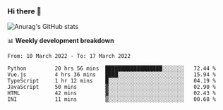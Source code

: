 ### Hi there 👋
![Anurag's GitHub stats](https://github-readme-stats.vercel.app/api?username=jami1024&show_icons=true&theme=radical)

📊 **Weekly development breakdown**
<!--START_SECTION:waka-->

```text
From: 10 March 2022 - To: 17 March 2022

Python         20 hrs 56 mins  ██████████████████░░░░░░░   72.44 %
Vue.js         4 hrs 36 mins   ████░░░░░░░░░░░░░░░░░░░░░   15.94 %
TypeScript     1 hr 12 mins    █░░░░░░░░░░░░░░░░░░░░░░░░   04.19 %
JavaScript     50 mins         ▓░░░░░░░░░░░░░░░░░░░░░░░░   02.90 %
HTML           42 mins         ▓░░░░░░░░░░░░░░░░░░░░░░░░   02.43 %
INI            11 mins         ▒░░░░░░░░░░░░░░░░░░░░░░░░   00.68 %
```

<!--END_SECTION:waka-->
<!--
**jami1024/jami1024** is a ✨ _special_ ✨ repository because its `README.md` (this file) appears on your GitHub profile.

Here are some ideas to get you started:

- 🔭 I’m currently working on ...
- 🌱 I’m currently learning ...
- 👯 I’m looking to collaborate on ...
- 🤔 I’m looking for help with ...
- 💬 Ask me about ...
- 📫 How to reach me: ...
- 😄 Pronouns: ...
- ⚡ Fun fact: ...
-->
